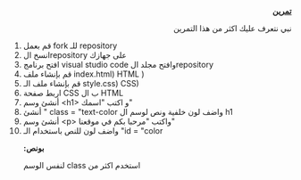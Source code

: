<p dir="rtl">
<strong><a href="https://github.com/kuwaitcodes/web-c3-cw3">تمرين</a></strong></p>

</p>
<p>
<p dir="rtl">
نبي نتعرف عليك اكثر من هذا التمرين</p>

</p>
<ol>

<li>
قم بعمل fork للـ repository

<li>انسخ الrepository على جهازك

<li>افتح برنامج visual studio code وافتح مجلد الrepository

<li>قم بإنشاء ملف index.html)    HTML )

<li>قم بإنشاء ملف الـ style.css)   CSS)     

<li>اربط صفحة CSS ب ال HTML

<li>أنشئ وسم &lt;h1> و اكتب "اسمك"

<li>أنشئ " class = "text-color واضف لون خلفية ونص لوسم  ال h1 

<li>أنشئ وسم &lt;p> واكتب "مرحبا بكم في موقعنا"

<li> واضف لون للنص باستخدام الـ "id = "color
<p>
<p dir="rtl">
<strong>بونص:</strong></p>

</p>
<p>
<p dir="rtl">
استخدم اكثر من class لنفس الوسم </p>

</p>
<p>
<p dir="rtl">
</p>

</p>
